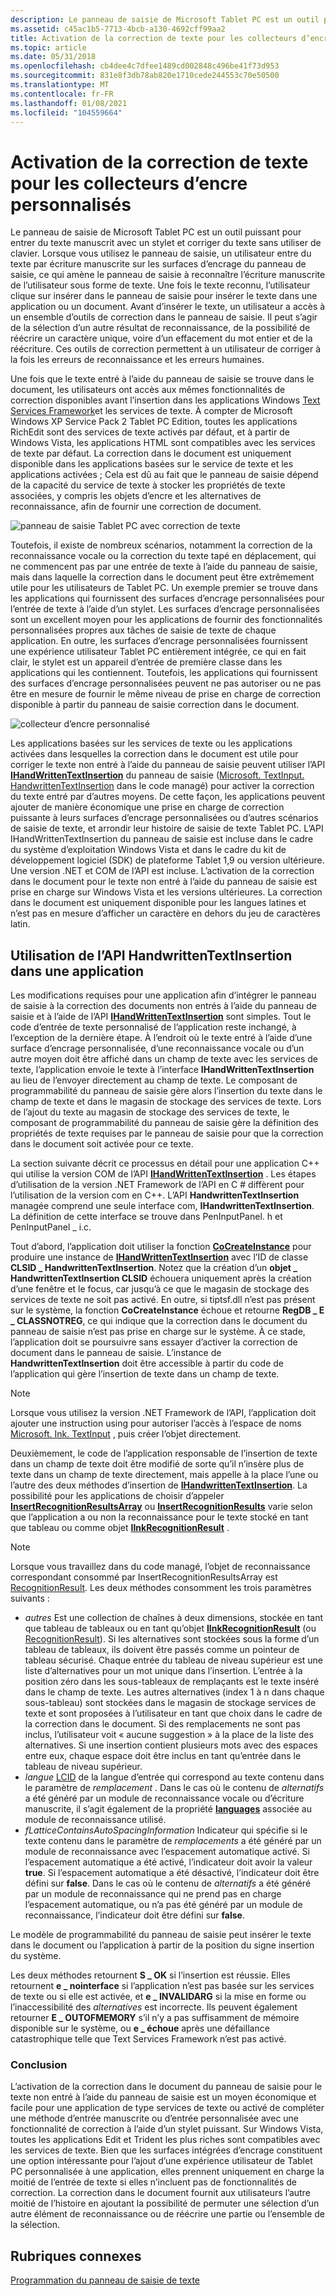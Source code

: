 ```yaml
---
description: Le panneau de saisie de Microsoft Tablet PC est un outil puissant pour entrer du texte manuscrit avec un stylet et corriger du texte sans utiliser de clavier.
ms.assetid: c45ac1b5-7713-4bcb-a130-4692cff99aa2
title: Activation de la correction de texte pour les collecteurs d’encre personnalisés
ms.topic: article
ms.date: 05/31/2018
ms.openlocfilehash: cb4dee4c7dfee1489cd002848c496be41f73d953
ms.sourcegitcommit: 831e8f3db78ab820e1710cede244553c70e50500
ms.translationtype: MT
ms.contentlocale: fr-FR
ms.lasthandoff: 01/08/2021
ms.locfileid: "104559664"
---
```

# <a name="enabling-text-correction-for-custom-ink-collectors"></a>Activation de la correction de texte pour les collecteurs d’encre personnalisés

Le panneau de saisie de Microsoft Tablet PC est un outil puissant pour entrer du texte manuscrit avec un stylet et corriger du texte sans utiliser de clavier. Lorsque vous utilisez le panneau de saisie, un utilisateur entre du texte par écriture manuscrite sur les surfaces d’encrage du panneau de saisie, ce qui amène le panneau de saisie à reconnaître l’écriture manuscrite de l’utilisateur sous forme de texte. Une fois le texte reconnu, l’utilisateur clique sur insérer dans le panneau de saisie pour insérer le texte dans une application ou un document. Avant d’insérer le texte, un utilisateur a accès à un ensemble d’outils de correction dans le panneau de saisie. Il peut s’agir de la sélection d’un autre résultat de reconnaissance, de la possibilité de réécrire un caractère unique, voire d’un effacement du mot entier et de la réécriture. Ces outils de correction permettent à un utilisateur de corriger à la fois les erreurs de reconnaissance et les erreurs humaines.

Une fois que le texte entré à l’aide du panneau de saisie se trouve dans le document, les utilisateurs ont accès aux mêmes fonctionnalités de correction disponibles avant l’insertion dans les applications Windows [Text Services Framework](/windows/desktop/TSF/text-services-framework)et les services de texte. À compter de Microsoft Windows XP Service Pack 2 Tablet PC Edition, toutes les applications RichEdit sont des services de texte activés par défaut, et à partir de Windows Vista, les applications HTML sont compatibles avec les services de texte par défaut. La correction dans le document est uniquement disponible dans les applications basées sur le service de texte et les applications activées ; Cela est dû au fait que le panneau de saisie dépend de la capacité du service de texte à stocker les propriétés de texte associées, y compris les objets d’encre et les alternatives de reconnaissance, afin de fournir une correction de document.

![panneau de saisie Tablet PC avec correction de texte](images/a0dced5e-16de-410b-965f-5d97d297cee5.jpg)

Toutefois, il existe de nombreux scénarios, notamment la correction de la reconnaissance vocale ou la correction du texte tapé en déplacement, qui ne commencent pas par une entrée de texte à l’aide du panneau de saisie, mais dans laquelle la correction dans le document peut être extrêmement utile pour les utilisateurs de Tablet PC. Un exemple premier se trouve dans les applications qui fournissent des surfaces d’encrage personnalisées pour l’entrée de texte à l’aide d’un stylet. Les surfaces d’encrage personnalisées sont un excellent moyen pour les applications de fournir des fonctionnalités personnalisées propres aux tâches de saisie de texte de chaque application. En outre, les surfaces d’encrage personnalisées fournissent une expérience utilisateur Tablet PC entièrement intégrée, ce qui en fait clair, le stylet est un appareil d’entrée de première classe dans les applications qui les contiennent. Toutefois, les applications qui fournissent des surfaces d’encrage personnalisées peuvent ne pas autoriser ou ne pas être en mesure de fournir le même niveau de prise en charge de correction disponible à partir du panneau de saisie correction dans le document.

![collecteur d’encre personnalisé](images/b6797b12-dda6-44c4-87f4-570fe0c23f3a.jpg)

Les applications basées sur les services de texte ou les applications activées dans lesquelles la correction dans le document est utile pour corriger le texte non entré à l’aide du panneau de saisie peuvent utiliser l’API [**IHandWrittenTextInsertion**](/windows/desktop/api/peninputpanel/nn-peninputpanel-ihandwrittentextinsertion) du panneau de saisie ([Microsoft. TextInput. HandwrittenTextInsertion](/previous-versions/ms573516(v=vs.100)) dans le code managé) pour activer la correction du texte entré par d’autres moyens. De cette façon, les applications peuvent ajouter de manière économique une prise en charge de correction puissante à leurs surfaces d’encrage personnalisées ou d’autres scénarios de saisie de texte, et arrondir leur histoire de saisie de texte Tablet PC. L’API IHandWrittenTextInsertion du panneau de saisie est incluse dans le cadre du système d’exploitation Windows Vista et dans le cadre du kit de développement logiciel (SDK) de plateforme Tablet 1,9 ou version ultérieure. Une version .NET et COM de l’API est incluse. L’activation de la correction dans le document pour le texte non entré à l’aide du panneau de saisie est prise en charge sur Windows Vista et les versions ultérieures. La correction dans le document est uniquement disponible pour les langues latines et n’est pas en mesure d’afficher un caractère en dehors du jeu de caractères latin.

## <a name="how-to-use-the-handwrittentextinsertion-api-in-an-application"></a>Utilisation de l’API HandwrittenTextInsertion dans une application

Les modifications requises pour une application afin d’intégrer le panneau de saisie à la correction des documents non entrés à l’aide du panneau de saisie et à l’aide de l’API [**IHandWrittenTextInsertion**](/windows/desktop/api/peninputpanel/nn-peninputpanel-ihandwrittentextinsertion) sont simples. Tout le code d’entrée de texte personnalisé de l’application reste inchangé, à l’exception de la dernière étape. À l’endroit où le texte entré à l’aide d’une surface d’encrage personnalisée, d’une reconnaissance vocale ou d’un autre moyen doit être affiché dans un champ de texte avec les services de texte, l’application envoie le texte à l’interface **IHandWrittenTextInsertion** au lieu de l’envoyer directement au champ de texte. Le composant de programmabilité du panneau de saisie gère alors l’insertion du texte dans le champ de texte et dans le magasin de stockage des services de texte. Lors de l’ajout du texte au magasin de stockage des services de texte, le composant de programmabilité du panneau de saisie gère la définition des propriétés de texte requises par le panneau de saisie pour que la correction dans le document soit activée pour ce texte.

La section suivante décrit ce processus en détail pour une application C++ qui utilise la version COM de l’API [**IHandWrittenTextInsertion**](/windows/desktop/api/peninputpanel/nn-peninputpanel-ihandwrittentextinsertion) . Les étapes d’utilisation de la version .NET Framework de l’API en C \# diffèrent pour l’utilisation de la version com en C++. L’API **HandwrittenTextInsertion** managée comprend une seule interface com, **IHandwrittenTextInsertion**. La définition de cette interface se trouve dans PenInputPanel. h et PenInputPanel \_ i.c.

Tout d’abord, l’application doit utiliser la fonction [**CoCreateInstance**](/windows/desktop/api/combaseapi/nf-combaseapi-cocreateinstance) pour produire une instance de [**IHandWrittenTextInsertion**](/windows/desktop/api/peninputpanel/nn-peninputpanel-ihandwrittentextinsertion) avec l’ID de classe **CLSID \_ HandwrittenTextInsertion**. Notez que la création d’un **objet \_ HandwrittenTextInsertion CLSID** échouera uniquement après la création d’une fenêtre et le focus, car jusqu’à ce que le magasin de stockage des services de texte ne soit pas activé. En outre, si tiptsf.dll n’est pas présent sur le système, la fonction **CoCreateInstance** échoue et retourne **RegDB \_ E \_ CLASSNOTREG**, ce qui indique que la correction dans le document du panneau de saisie n’est pas prise en charge sur le système. À ce stade, l’application doit se poursuivre sans essayer d’activer la correction de document dans le panneau de saisie. L’instance de **HandwrittenTextInsertion** doit être accessible à partir du code de l’application qui gère l’insertion de texte dans un champ de texte.

> [!Note]  
> Lorsque vous utilisez la version .NET Framework de l’API, l’application doit ajouter une instruction using pour autoriser l’accès à l’espace de noms [Microsoft. Ink. TextInput](/previous-versions/dotnet/netframework-3.5/ms581554(v=vs.90)) , puis créer l’objet directement.

 

Deuxièmement, le code de l’application responsable de l’insertion de texte dans un champ de texte doit être modifié de sorte qu’il n’insère plus de texte dans un champ de texte directement, mais appelle à la place l’une ou l’autre des deux méthodes d’insertion de [**IHandwrittenTextInsertion**](/windows/desktop/api/peninputpanel/nn-peninputpanel-ihandwrittentextinsertion). La possibilité pour les applications de choisir d’appeler [**InsertRecognitionResultsArray**](/windows/desktop/api/peninputpanel/nf-peninputpanel-ihandwrittentextinsertion-insertrecognitionresultsarray) ou [**InsertRecognitionResults**](/windows/desktop/api/peninputpanel/nf-peninputpanel-ihandwrittentextinsertion-insertinkrecognitionresult) varie selon que l’application a ou non la reconnaissance pour le texte stocké en tant que tableau ou comme objet [**IInkRecognitionResult**](/windows/desktop/api/msinkaut/nn-msinkaut-iinkrecognitionresult) .

> [!Note]  
> Lorsque vous travaillez dans du code managé, l’objet de reconnaissance correspondant consommé par InsertRecognitionResultsArray est [RecognitionResult](/previous-versions/ms552537(v=vs.100)). Les deux méthodes consomment les trois paramètres suivants :

 

-   *autres* Est une collection de chaînes à deux dimensions, stockée en tant que tableau de tableaux ou en tant qu’objet [**IInkRecognitionResult**](/windows/desktop/api/msinkaut/nn-msinkaut-iinkrecognitionresult) (ou [RecognitionResult](/previous-versions/ms552537(v=vs.100))). Si les alternatives sont stockées sous la forme d’un tableau de tableaux, ils doivent être passés comme un pointeur de tableau sécurisé. Chaque entrée du tableau de niveau supérieur est une liste d’alternatives pour un mot unique dans l’insertion. L’entrée à la position zéro dans les sous-tableaux de remplaçants est le texte inséré dans le champ de texte. Les autres alternatives (index 1 à n dans chaque sous-tableau) sont stockées dans le magasin de stockage services de texte et sont proposées à l’utilisateur en tant que choix dans le cadre de la correction dans le document. Si des remplacements ne sont pas inclus, l’utilisateur voit « aucune suggestion » à la place de la liste des alternatives. Si une insertion contient plusieurs mots avec des espaces entre eux, chaque espace doit être inclus en tant qu’entrée dans le tableau de niveau supérieur.
-   *langue* [LCID](/previous-versions/ms221397(v=vs.71)) de la langue d’entrée qui correspond au texte contenu dans le paramètre de *remplacement* . Dans le cas où le contenu de *alternatifs* a été généré par un module de reconnaissance vocale ou d’écriture manuscrite, il s’agit également de la propriété [**languages**](/windows/desktop/api/msinkaut/nf-msinkaut-iinkrecognizer-get_languages) associée au module de reconnaissance utilisé.
-   *fLatticeContainsAutoSpacingInformation* Indicateur qui spécifie si le texte contenu dans le paramètre de *remplacements* a été généré par un module de reconnaissance avec l’espacement automatique activé. Si l’espacement automatique a été activé, l’indicateur doit avoir la valeur **true**. Si l’espacement automatique a été désactivé, l’indicateur doit être défini sur **false**. Dans le cas où le contenu de *alternatifs* a été généré par un module de reconnaissance qui ne prend pas en charge l’espacement automatique, ou n’a pas été généré par un module de reconnaissance, l’indicateur doit être défini sur **false**.

Le modèle de programmabilité du panneau de saisie peut insérer le texte dans le document ou l’application à partir de la position du signe insertion du système.

Les deux méthodes retournent **S \_ OK** si l’insertion est réussie. Elles retournent **e \_ nointerface** si l’application n’est pas basée sur les services de texte ou si elle est activée, et **e \_ INVALIDARG** si la mise en forme ou l’inaccessibilité des *alternatives* est incorrecte. Ils peuvent également retourner **E \_ OUTOFMEMORY** s’il n’y a pas suffisamment de mémoire disponible sur le système, ou **e \_ échoue** après une défaillance catastrophique telle que Text Services Framework n’est pas activé.

### <a name="conclusion"></a>Conclusion

L’activation de la correction dans le document du panneau de saisie pour le texte non entré à l’aide du panneau de saisie est un moyen économique et facile pour une application de type services de texte ou activé de compléter une méthode d’entrée manuscrite ou d’entrée personnalisée avec une fonctionnalité de correction à l’aide d’un stylet puissant. Sur Windows Vista, toutes les applications Edit et Trident les plus riches sont compatibles avec les services de texte. Bien que les surfaces intégrées d’encrage constituent une option intéressante pour l’ajout d’une expérience utilisateur de Tablet PC personnalisée à une application, elles prennent uniquement en charge la moitié de l’entrée de texte si elles n’incluent pas de fonctionnalités de correction. La correction dans le document fournit aux utilisateurs l’autre moitié de l’histoire en ajoutant la possibilité de permuter une sélection d’un autre élément de reconnaissance ou de réécrire une partie ou l’ensemble de la sélection.

## <a name="related-topics"></a>Rubriques connexes

<dl> <dt>

[Programmation du panneau de saisie de texte](programming-the-text-input-panel.md)
</dt> </dl>

 

 
